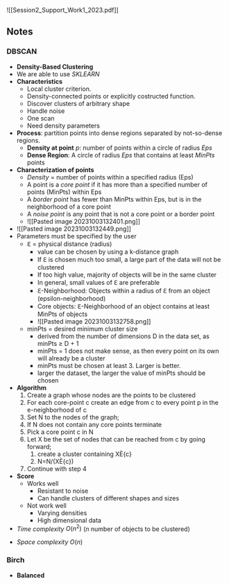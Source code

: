 ![[Session2_Support_Work1_2023.pdf]]

## Notes

### DBSCAN
- **Density-Based Clustering**
- We are able to use *SKLEARN*
- **Characteristics**
	- Local cluster criterion.
	- Density-connected points or explicitly costructed function.
	- Discover clusters of arbitrary shape
	- Handle noise
	- One scan
	- Need density parameters
- **Process**: partition points into dense regions separated by not-so-dense regions.
	- **Density at point** *p*: number of points within a circle of radius *Eps* 
	- **Dense Region**: A circle of radius *Eps* that contains at least *MinPts* points
- **Characterization of points**
	- *Density* = number of points within a specified radius (Eps) 
	- A point is a *core point* if it has more than a specified number of points (MinPts) within Eps
	- A *border point* has fewer than MinPts within Eps, but is in the neighborhood of a core point 
	- A *noise point* is any point that is not a core point or a border point
	- ![[Pasted image 20231003132401.png]]
- ![[Pasted image 20231003132449.png]]
-  Parameters must be specified by the user 
	- ℇ = physical distance (radius)
		-  value can be chosen by using a k-distance graph
		- If ℇ is chosen much too small, a large part of the data will not be clustered 
		- If too high value, majority of objects will be in the same cluster 
		- In general, small values of ℇ are preferable 
		- ℇ-Neighborhood: Objects within a radius of ℇ from an object (epsilon-neighborhood) 
		- Core objects: ℇ-Neighborhood of an object contains at least MinPts of objects
		- ![[Pasted image 20231003132758.png]]
	- minPts = desired minimum cluster size 
		- derived from the number of dimensions D in the data set, as minPts ≥ D + 1 
		- minPts = 1 does not make sense, as then every point on its own will already be a cluster 
		- minPts must be chosen at least 3. Larger is better. 
		- larger the dataset, the larger the value of minPts should be chosen 
- **Algorithm**
	1. Create a graph whose nodes are the points to be clustered 
	2. For each core-point c create an edge from c to every point p in the e-neighborhood of c 
	3. Set N to the nodes of the graph; 
	4. If N does not contain any core points terminate 
	5. Pick a core point c in N 
	6. Let X be the set of nodes that can be reached from c by going forward; 
		1. create a cluster containing XÈ{c} 
		2. N=N/(XÈ{c}) 
	7. Continue with step 4
- **Score**
	- Works well
		- Resistant to noise
		- Can handle clusters of different shapes and sizes
	- Not work well
		- Varying densities
		- High dimensional data
- *Time complexity* $O(n^2)$ ($n$  number of objects to be clustered)
* *Space complexity* $O(n)$
### Birch
- **Balanced**
